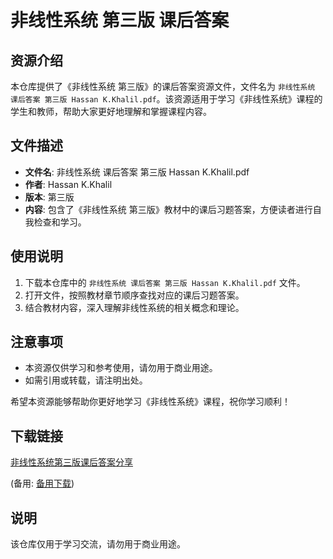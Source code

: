 # 非线性系统 第三版 课后答案

## 资源介绍

本仓库提供了《非线性系统 第三版》的课后答案资源文件，文件名为 `非线性系统 课后答案 第三版 Hassan K.Khalil.pdf`。该资源适用于学习《非线性系统》课程的学生和教师，帮助大家更好地理解和掌握课程内容。

## 文件描述

- **文件名**: 非线性系统 课后答案 第三版 Hassan K.Khalil.pdf
- **作者**: Hassan K.Khalil
- **版本**: 第三版
- **内容**: 包含了《非线性系统 第三版》教材中的课后习题答案，方便读者进行自我检查和学习。

## 使用说明

1. 下载本仓库中的 `非线性系统 课后答案 第三版 Hassan K.Khalil.pdf` 文件。
2. 打开文件，按照教材章节顺序查找对应的课后习题答案。
3. 结合教材内容，深入理解非线性系统的相关概念和理论。

## 注意事项

- 本资源仅供学习和参考使用，请勿用于商业用途。
- 如需引用或转载，请注明出处。

希望本资源能够帮助你更好地学习《非线性系统》课程，祝你学习顺利！

## 下载链接
[非线性系统第三版课后答案分享](https://pan.quark.cn/s/c0ab53188e72) 

(备用: [备用下载](https://pan.baidu.com/s/1jHnaq_oprctBMVVP-pC1XA?pwd=1234))

## 说明

该仓库仅用于学习交流，请勿用于商业用途。

